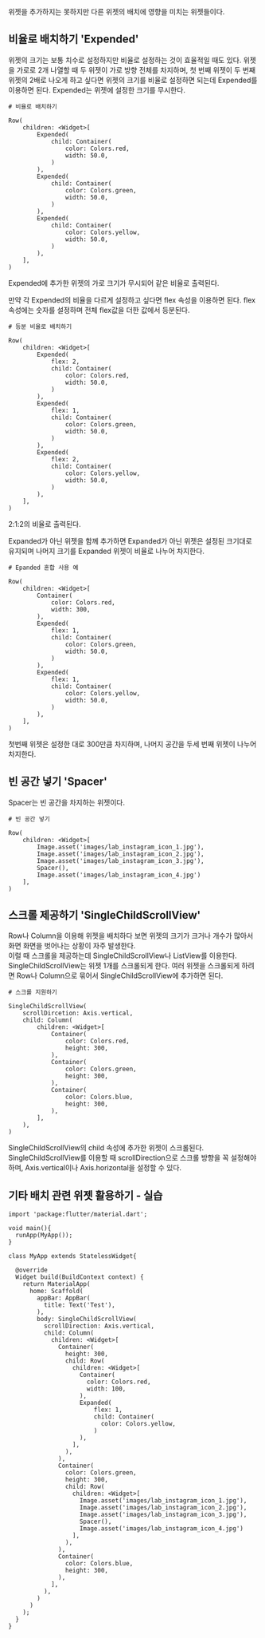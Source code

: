 위젯을 추가하지는 못하지만 다른 위젯의 배치에 영향을 미치는 위젯들이다.

## 비율로 배치하기 'Expended'
위젯의 크기는 보통 치수로 설정하지만 비율로 설정하는 것이 효율적일 때도 있다. 위젯을 가로로 2개 나열할 때 두 위젯이 가로 방향 전체를 차지하며, 첫 번째 위젯이 두 번째 위젯의 2배로 나오게 하고 싶다면 위젯의 크기를 비율로 설정하면 되는데 Expended를 이용하면 된다. Expended는 위젯에 설정한 크기를 무시한다.
```
# 비율로 배치하기

Row(
    children: <Widget>[
        Expended(
            child: Container(
                color: Colors.red,
                width: 50.0,
            )
        ),
        Expended(
            child: Container(
                color: Colors.green,
                width: 50.0,
            )
        ),
        Expended(
            child: Container(
                color: Colors.yellow,
                width: 50.0,
            )
        ),
    ],
)
```
Expended에 추가한 위젯의 가로 크기가 무시되어 같은 비율로 출력된다.  

만약 각 Expended의 비율을 다르게 설정하고 싶다면 flex 속성을 이용하면 된다. flex 속성에는 숫자를 설정하며 전체 flex값을 더한 값에서 등분된다.
```
# 등분 비율로 배치하기

Row(
    children: <Widget>[
        Expended(
            flex: 2,
            child: Container(
                color: Colors.red,
                width: 50.0,
            )
        ),
        Expended(
            flex: 1,
            child: Container(
                color: Colors.green,
                width: 50.0,
            )
        ),
        Expended(
            flex: 2,
            child: Container(
                color: Colors.yellow,
                width: 50.0,
            )
        ),
    ],
)
```
2:1:2의 비율로 출력된다.  

Expanded가 아닌 위젯을 함께 추가하면 Expanded가 아닌 위젯은 설정된 크기대로 유지되며 나머지 크기를 Expanded 위젯이 비율로 나누어 차지한다.
```
# Epanded 혼합 사용 예

Row(
    children: <Widget>[
        Container(
            color: Colors.red,
            width: 300,
        ),
        Expended(
            flex: 1,
            child: Container(
                color: Colors.green,
                width: 50.0,
            )
        ),
        Expended(
            flex: 1,
            child: Container(
                color: Colors.yellow,
                width: 50.0,
            )
        ),
    ],
)
```
첫번째 위젯은 설정한 대로 300만큼 차지하며, 나머지 공간을 두세 번째 위젯이 나누어 차지한다.

## 빈 공간 넣기 'Spacer'
Spacer는 빈 공간을 차지하는 위젯이다.
```
# 빈 공간 넣기

Row(
    children: <Widget>[
        Image.asset('images/lab_instagram_icon_1.jpg'),
        Image.asset('images/lab_instagram_icon_2.jpg'),
        Image.asset('images/lab_instagram_icon_3.jpg'),
        Spacer(),
        Image.asset('images/lab_instagram_icon_4.jpg')
    ],
)
```

## 스크롤 제공하기 'SingleChildScrollView'
Row나 Column을 이용해 위젯을 배치하다 보면 위젯의 크기가 크거나 개수가 많아서 화면 화면을 벗어나는 상황이 자주 발생한다.  
이럴 때 스크롤을 제공하는데 SingleChildScrollView나 ListView를 이용한다. SingleChildScrollView는 위젯 1개를 스크롤되게 한다. 여러 위젯을 스크롤되게 하려면 Row나 Column으로 묶어서 SingleChildScrollView에 추가하면 된다.
```
# 스크롤 지원하기

SingleChildScrollView(
    scrollDircetion: Axis.vertical,
    child: Column(
        children: <Widget>[
            Container(
                color: Colors.red,
                height: 300,
            ),
            Container(
                color: Colors.green,
                height: 300,
            ),
            Container(
                color: Colors.blue,
                height: 300,
            ),
        ],
    ),
)
```
SingleChildScrollView의 child 속성에 추가한 위젯이 스크롤된다. SingleChildScrollView를 이용할 때 scrollDirection으로 스크롤 방향을 꼭 설정해야 하며, Axis.vertical이나 Axis.horizontal을 설정할 수 있다.

## 기타 배치 관련 위젯 활용하기 - 실습
```
import 'package:flutter/material.dart';

void main(){
  runApp(MyApp());
}

class MyApp extends StatelessWidget{

  @override
  Widget build(BuildContext context) {
    return MaterialApp(
      home: Scaffold(
        appBar: AppBar(
          title: Text('Test'),
        ),
        body: SingleChildScrollView(
          scrollDirection: Axis.vertical,
          child: Column(
            children: <Widget>[
              Container(
                height: 300,
                child: Row(
                  children: <Widget>[
                    Container(
                      color: Colors.red,
                      width: 100,
                    ),
                    Expanded(
                        flex: 1,
                        child: Container(
                          color: Colors.yellow,
                        )
                    ),
                  ],
                ),
              ),
              Container(
                color: Colors.green,
                height: 300,
                child: Row(
                  children: <Widget>[
                    Image.asset('images/lab_instagram_icon_1.jpg'),
                    Image.asset('images/lab_instagram_icon_2.jpg'),
                    Image.asset('images/lab_instagram_icon_3.jpg'),
                    Spacer(),
                    Image.asset('images/lab_instagram_icon_4.jpg')
                  ],
                ),
              ),
              Container(
                color: Colors.blue,
                height: 300,
              ),
            ],
          ),
        )
      )
    );
  }
}
```